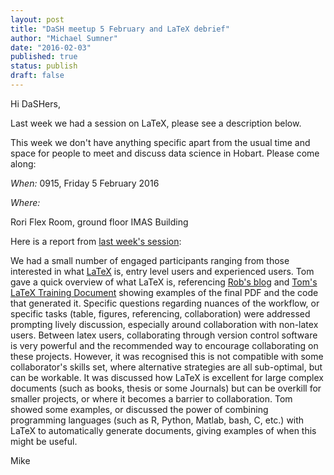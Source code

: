 ```yaml
---
layout: post
title: "DaSH meetup 5 February and LaTeX debrief"
author: "Michael Sumner"
date: "2016-02-03"
published: true
status: publish
draft: false
---
```

 
Hi DaSHers, 

Last week we had a session on LaTeX, please see a description below. 

This week we don't have anything specific apart from the usual time and space for people to meet and discuss data science in Hobart. Please come along: 

*When:*
0915, Friday 5 February 2016

*Where:*

Rori Flex Room, ground floor IMAS Building


Here is a report from [last week's session](https://datasciencehobart.wordpress.com/2016/01/27/dash-meeting-on-27-january-latex/): 

We had a small number of engaged participants ranging from those interested in what [LaTeX](https://www.latex-project.org/) is, entry level users and experienced users. Tom gave a quick overview of what LaTeX is, referencing [Rob's blog](http://www.robtheoceanographer.com/HowToLatex/) and [Tom's LaTeX Training Document](https://github.com/tremenyi/latex_training_document) showing examples of the final PDF and the code that generated it. Specific questions regarding nuances of the workflow, or specific tasks (table, figures, referencing, collaboration) were addressed prompting lively discussion, especially around collaboration with non-latex users.  Between latex users, collaborating through version control software is very powerful and the recommended way to encourage collaborating on these projects.  However, it was recognised this is not compatible with some collaborator's skills set, where alternative strategies are all sub-optimal, but can be workable.  It was discussed how LaTeX is excellent for large complex documents (such as books, thesis or some Journals) but can be overkill for smaller projects, or where it becomes a barrier to collaboration.  Tom showed some examples, or discussed the power of combining programming languages (such as R, Python, Matlab, bash, C, etc.) with LaTeX to automatically generate documents, giving examples of when this might be useful.  

Mike

